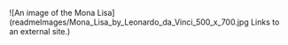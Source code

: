 ![An image of the Mona Lisa](readmeImages/Mona_Lisa_by_Leonardo_da_Vinci_500_x_700.jpg
Links to an external site.)